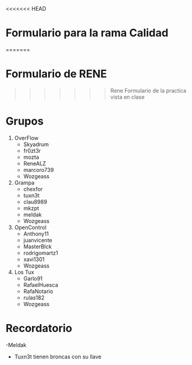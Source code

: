 <<<<<<< HEAD
# Formulario para la rama Calidad 
=======
# Formulario de RENE
>>>>>>> Rene
Formulario de la practica vista en clase

# Grupos

1. OverFlow
	- Skyadrum
	- fr0zt3r
	- mozta
	- ReneALZ
	- marcoro739
	- Wozgeass
2. Grampa 
	- chexfor
	- tuxn3t
	- clau8989
	- mkzpt
	- meldak
	- Wozgeass
3. OpenControl
	- Anthony11
	- juanvicente
	- MasterBlck
	- rodrigomartz1
	- xavi1301
	- Wozgeass
4. Los Tux
	- Garlo91
	- RafaelHuesca
	- RafaNotario
	- rulas182
	- Wozgeass

# Recordatorio
 -Meldak
 - Tuxn3t tienen broncas con su llave


